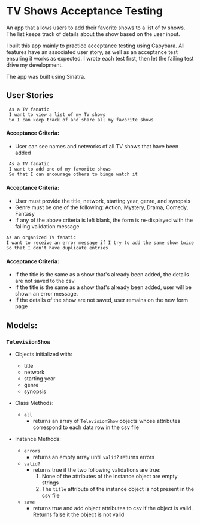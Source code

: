 # TV Shows Acceptance Testing

An app that allows users to add their favorite shows to a list of tv shows. The list keeps track of details about the show based on the user input.

I built this app mainly to practice acceptance testing using Capybara. All features have an associated user story, as well as an acceptance test ensuring it works as expected. I wrote each test first, then let the failing test drive my development.

The app was built using Sinatra.

## User Stories

```no-highlight
 As a TV fanatic
 I want to view a list of my TV shows
 So I can keep track of and share all my favorite shows
```
#### Acceptance Criteria:
 * User can see names and networks of all TV shows that have been added

```no-highlight
 As a TV fanatic
 I want to add one of my favorite shows
 So that I can encourage others to binge watch it
```
#### Acceptance Criteria:
 * User must provide the title, network, starting year, genre, and synopsis
 * Genre must be one of the following: Action, Mystery, Drama, Comedy, Fantasy
 * If any of the above criteria is left blank, the form is re-displayed with the failing validation message

```no-highlight
As an organized TV fanatic
I want to receive an error message if I try to add the same show twice
So that I don't have duplicate entries
```
#### Acceptance Criteria:
* If the title is the same as a show that's already been added, the details are not saved to the csv
* If the title is the same as a show that's already been added, user will be shown an error message.
* If the details of the show are not saved, user remains on the new form page

## Models:

### `TelevisionShow`

* Objects initialized with:
  * title
  * network
  * starting year
  * genre
  * synopsis

* Class Methods:
  * `all`
    * returns an array of `TelevisionShow` objects whose attributes correspond to each data row in the csv file
* Instance Methods:
  * `errors`
    * returns an empty array until `valid?` returns errors
  * `valid?`
    * returns true if the two following validations are true:
      1. None of the attributes of the instance object are empty strings
      2. The `title` attribute of the instance object is not present in the csv file
  * `save`
    * returns true and add object attributes to csv if the object is valid. Returns false it the object is not valid
